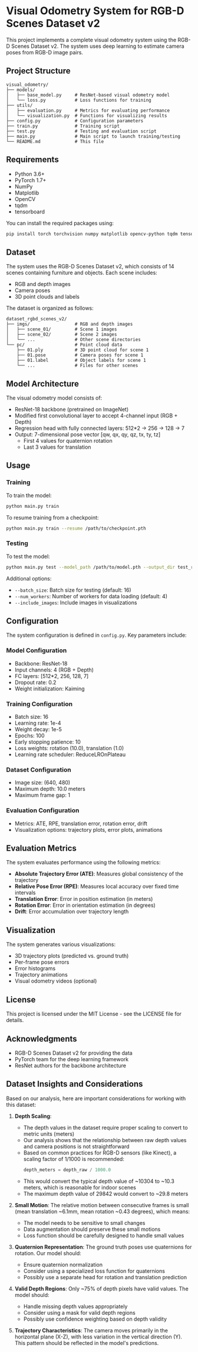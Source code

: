 # Visual Odometry System for RGB-D Scenes Dataset v2

This project implements a complete visual odometry system using the RGB-D Scenes Dataset v2. The system uses deep learning to estimate camera poses from RGB-D image pairs.

## Project Structure

```
visual_odometry/
├── models/
│   ├── base_model.py     # ResNet-based visual odometry model
│   └── loss.py           # Loss functions for training
├── utils/
│   ├── evaluation.py     # Metrics for evaluating performance
│   └── visualization.py  # Functions for visualizing results
├── config.py             # Configuration parameters
├── train.py              # Training script
├── test.py               # Testing and evaluation script
├── main.py               # Main script to launch training/testing
└── README.md             # This file
```

## Requirements

- Python 3.6+
- PyTorch 1.7+
- NumPy
- Matplotlib
- OpenCV
- tqdm
- tensorboard

You can install the required packages using:

```bash
pip install torch torchvision numpy matplotlib opencv-python tqdm tensorboard
```

## Dataset

The system uses the RGB-D Scenes Dataset v2, which consists of 14 scenes containing furniture and objects. Each scene includes:

- RGB and depth images
- Camera poses
- 3D point clouds and labels

The dataset is organized as follows:

```
dataset_rgbd_scenes_v2/
├── imgs/                 # RGB and depth images
│   ├── scene_01/         # Scene 1 images
│   ├── scene_02/         # Scene 2 images
│   └── ...               # Other scene directories
└── pc/                   # Point cloud data
    ├── 01.ply            # 3D point cloud for scene 1
    ├── 01.pose           # Camera poses for scene 1
    ├── 01.label          # Object labels for scene 1
    └── ...               # Files for other scenes
```

## Model Architecture

The visual odometry model consists of:

- ResNet-18 backbone (pretrained on ImageNet)
- Modified first convolutional layer to accept 4-channel input (RGB + Depth)
- Regression head with fully connected layers: 512*2 → 256 → 128 → 7
- Output: 7-dimensional pose vector [qw, qx, qy, qz, tx, ty, tz]
  - First 4 values for quaternion rotation
  - Last 3 values for translation

## Usage

### Training

To train the model:

```bash
python main.py train
```

To resume training from a checkpoint:

```bash
python main.py train --resume /path/to/checkpoint.pth
```

### Testing

To test the model:

```bash
python main.py test --model_path /path/to/model.pth --output_dir test_results
```

Additional options:
- `--batch_size`: Batch size for testing (default: 16)
- `--num_workers`: Number of workers for data loading (default: 4)
- `--include_images`: Include images in visualizations

## Configuration

The system configuration is defined in `config.py`. Key parameters include:

### Model Configuration
- Backbone: ResNet-18
- Input channels: 4 (RGB + Depth)
- FC layers: [512*2, 256, 128, 7]
- Dropout rate: 0.2
- Weight initialization: Kaiming

### Training Configuration
- Batch size: 16
- Learning rate: 1e-4
- Weight decay: 1e-5
- Epochs: 100
- Early stopping patience: 10
- Loss weights: rotation (10.0), translation (1.0)
- Learning rate scheduler: ReduceLROnPlateau

### Dataset Configuration
- Image size: (640, 480)
- Maximum depth: 10.0 meters
- Maximum frame gap: 1

### Evaluation Configuration
- Metrics: ATE, RPE, translation error, rotation error, drift
- Visualization options: trajectory plots, error plots, animations

## Evaluation Metrics

The system evaluates performance using the following metrics:

- **Absolute Trajectory Error (ATE)**: Measures global consistency of the trajectory
- **Relative Pose Error (RPE)**: Measures local accuracy over fixed time intervals
- **Translation Error**: Error in position estimation (in meters)
- **Rotation Error**: Error in orientation estimation (in degrees)
- **Drift**: Error accumulation over trajectory length

## Visualization

The system generates various visualizations:

- 3D trajectory plots (predicted vs. ground truth)
- Per-frame pose errors
- Error histograms
- Trajectory animations
- Visual odometry videos (optional)

## License

This project is licensed under the MIT License - see the LICENSE file for details.

## Acknowledgments

- RGB-D Scenes Dataset v2 for providing the data
- PyTorch team for the deep learning framework
- ResNet authors for the backbone architecture

## Dataset Insights and Considerations

Based on our analysis, here are important considerations for working with this dataset:

1. **Depth Scaling**: 
   - The depth values in the dataset require proper scaling to convert to metric units (meters)
   - Our analysis shows that the relationship between raw depth values and camera positions is not straightforward
   - Based on common practices for RGB-D sensors (like Kinect), a scaling factor of 1/1000 is recommended:
     ```python
     depth_meters = depth_raw / 1000.0
     ```
   - This would convert the typical depth value of ~10304 to ~10.3 meters, which is reasonable for indoor scenes
   - The maximum depth value of 29842 would convert to ~29.8 meters

2. **Small Motion**: The relative motion between consecutive frames is small (mean translation ~6.1mm, mean rotation ~0.43 degrees), which means:
   - The model needs to be sensitive to small changes
   - Data augmentation should preserve these small motions
   - Loss function should be carefully designed to handle small values

3. **Quaternion Representation**: The ground truth poses use quaternions for rotation. Our model should:
   - Ensure quaternion normalization
   - Consider using a specialized loss function for quaternions
   - Possibly use a separate head for rotation and translation prediction

4. **Valid Depth Regions**: Only ~75% of depth pixels have valid values. The model should:
   - Handle missing depth values appropriately
   - Consider using a mask for valid depth regions
   - Possibly use confidence weighting based on depth validity

5. **Trajectory Characteristics**: The camera moves primarily in the horizontal plane (X-Z), with less variation in the vertical direction (Y). This pattern should be reflected in the model's predictions. 